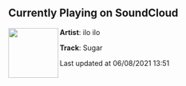 ## Currently Playing on SoundCloud

[<img align="left" width="100" src="https://i1.sndcdn.com/artworks-Rw5lzDdTm4Ze-0-t500x500.jpg">](https://soundcloud.com/iloilofeel/sugar?in=weareplusplus/sets/best-electronic-music-may-2021)

**Artist**: ilo ilo 

**Track**: Sugar

Last updated at 06/08/2021 13:51
